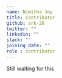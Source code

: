 ```yaml
---
name: Nimitha Joy
title: Contributor
github: ark-20
twitter: ""
linkedin: ""
slack: ""
joining_date: ""
role : contributor
---
```


Still waiting for this
